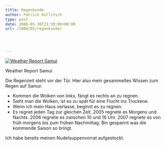 ```yaml
---
title: Regenkunde
author: Patrick Kollitsch
type: post
date: 2008-05-30T23:59:08+00:00
url: /2008/05/regenkunde/




---
```

<div class="flickr">
  <a href="http://www.flickr.com/photos/schreibblogade/2538805624/" title="Weather Report Samui"><img src="//farm3.static.flickr.com/2388/2538805624_c8bdc182fa.jpg" alt="Weather Report Samui" /></a></p> 
  
  <p>
    Weather Report Samui
  </p>
</div>

Die Regenzeit steht vor der Tür. Hier also mein gesammeltes Wissen zum Regen auf Samui:

  * Kommen die Wolken von links, fängt es rechts an zu regnen.
  * Sieht man die Wolken, ist es zu spät für eine Flucht ins Trockene.
  * Wenn ich mein Haus verlasse, beginnt es zu regnen.
  * Es regnet jeden Tag zur gleichen Zeit. 2005 regnete es Morgens und Nachts. 2006 regnete es zwischen 10 und 16 Uhr. 2007 regnete es von früh morgens bis zum frühen Nachmittag. Bin gespannt was die kommende Saison so bringt.

Ich habe bereits meinen Nudelsuppenvorrat aufgestockt.